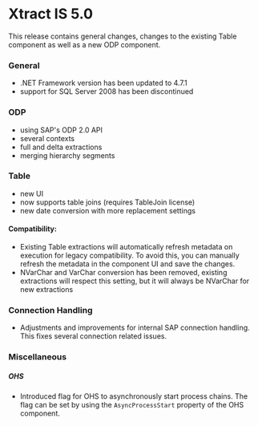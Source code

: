 # Xtract IS 5.0

This release contains general changes, changes to the existing Table component as well as a new ODP component.

### General

- .NET Framework version has been updated to 4.7.1
- support for SQL Server 2008 has been discontinued

### ODP

- using SAP's ODP 2.0 API
- several contexts
- full and delta extractions
- merging hierarchy segments 

### Table

- new UI
- now supports table joins (requires TableJoin license)
- new date conversion with more replacement settings

#### Compatibility:

- Existing Table extractions will automatically refresh metadata on execution for legacy compatibility. To avoid this, you can manually refresh the metadata in the component UI and save the changes.
- NVarChar and VarChar conversion has been removed, existing extractions will respect this setting, but it will always be NVarChar for new extractions

### Connection Handling

- Adjustments and improvements for internal SAP connection handling. This fixes several connection related issues.

### Miscellaneous

##### OHS
- Introduced flag for OHS to asynchronously start process chains. The flag can be set by using the `AsyncProcessStart` property of the OHS component.